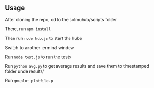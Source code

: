 ## Usage

After cloning the repo, cd to the solmuhub/scripts folder

There, run `npm install`

Then run `node hub.js` to start the hubs

Switch to another terminal window

Run `node test.js` to run the tests

Run `python avg.py` to get average results and save them to timestamped folder unde results/

Run `gnuplot plotfile.p`
